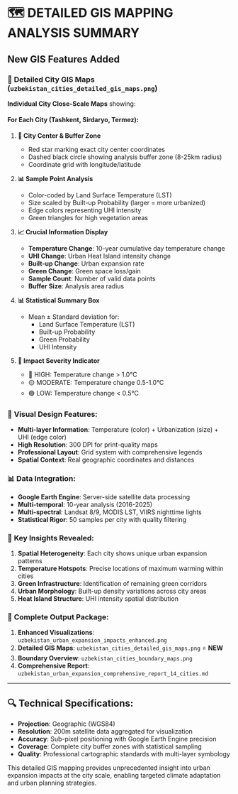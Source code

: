 # 🗺️ DETAILED GIS MAPPING ANALYSIS SUMMARY

## New GIS Features Added

### 📍 **Detailed City GIS Maps** (`uzbekistan_cities_detailed_gis_maps.png`)

**Individual City Close-Scale Maps** showing:

#### **For Each City (Tashkent, Sirdaryo, Termez):**

1. **🎯 City Center & Buffer Zone**
   - Red star marking exact city center coordinates
   - Dashed black circle showing analysis buffer zone (8-25km radius)
   - Coordinate grid with longitude/latitude

2. **📊 Sample Point Analysis**
   - Color-coded by Land Surface Temperature (LST)
   - Size scaled by Built-up Probability (larger = more urbanized)
   - Edge colors representing UHI intensity
   - Green triangles for high vegetation areas

3. **📈 Crucial Information Display**
   - **Temperature Change**: 10-year cumulative day temperature change
   - **UHI Change**: Urban Heat Island intensity change
   - **Built-up Change**: Urban expansion rate
   - **Green Change**: Green space loss/gain
   - **Sample Count**: Number of valid data points
   - **Buffer Size**: Analysis area radius

4. **📊 Statistical Summary Box**
   - Mean ± Standard deviation for:
     - Land Surface Temperature (LST)
     - Built-up Probability
     - Green Probability  
     - UHI Intensity

5. **🚨 Impact Severity Indicator**
   - 🔴 HIGH: Temperature change > 1.0°C
   - 🟡 MODERATE: Temperature change 0.5-1.0°C
   - 🟢 LOW: Temperature change < 0.5°C

### 🎨 **Visual Design Features:**

- **Multi-layer Information**: Temperature (color) + Urbanization (size) + UHI (edge color)
- **High Resolution**: 300 DPI for print-quality maps
- **Professional Layout**: Grid system with comprehensive legends
- **Spatial Context**: Real geographic coordinates and distances

### 📊 **Data Integration:**

- **Google Earth Engine**: Server-side satellite data processing
- **Multi-temporal**: 10-year analysis (2016-2025) 
- **Multi-spectral**: Landsat 8/9, MODIS LST, VIIRS nighttime lights
- **Statistical Rigor**: 50 samples per city with quality filtering

### 🎯 **Key Insights Revealed:**

1. **Spatial Heterogeneity**: Each city shows unique urban expansion patterns
2. **Temperature Hotspots**: Precise locations of maximum warming within cities
3. **Green Infrastructure**: Identification of remaining green corridors
4. **Urban Morphology**: Built-up density variations across city areas
5. **Heat Island Structure**: UHI intensity spatial distribution

### 📁 **Complete Output Package:**

1. **Enhanced Visualizations**: `uzbekistan_urban_expansion_impacts_enhanced.png`
2. **Detailed GIS Maps**: `uzbekistan_cities_detailed_gis_maps.png` ⭐ **NEW**
3. **Boundary Overview**: `uzbekistan_cities_boundary_maps.png`
4. **Comprehensive Report**: `uzbekistan_urban_expansion_comprehensive_report_14_cities.md`

---

## 🔍 **Technical Specifications:**

- **Projection**: Geographic (WGS84)
- **Resolution**: 200m satellite data aggregated for visualization
- **Accuracy**: Sub-pixel positioning with Google Earth Engine precision
- **Coverage**: Complete city buffer zones with statistical sampling
- **Quality**: Professional cartographic standards with multi-layer symbology

This detailed GIS mapping provides unprecedented insight into urban expansion impacts at the city scale, enabling targeted climate adaptation and urban planning strategies.
